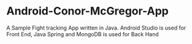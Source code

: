 # Android-Conor-McGregor-App
A Sample Fight tracking App written in Java. Android Studio is used for Front End, Java Spring and MongoDB is used for Back Hand 
